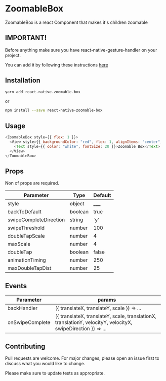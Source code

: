 # ZoomableBox

ZoomableBox is a react Component that makes it's children zoomable

## IMPORTANT!

Before anything make sure you have react-native-gesture-handler on your project.

You can add it by following these instructions [here](https://kmagiera.github.io/react-native-gesture-handler/docs/getting-started.html#installation)

## Installation

```bash
yarn add react-native-zoomable-box
```

or

```bash
npm install --save react-native-zoomable-box
```

## Usage

```javascript
<ZoomableBox style={{ flex: 1 }}>
  <View style={{ backgroundColor: "red", flex: 1, alignItems: "center", justifyContent: "center" }}>
    <Text style={{ color: "white", fontSize: 20 }}>Zoomable Box</Text>
  </View>
</ZoomableBox>
```

## Props

Non of props are required.

| Parameter              | Type    | Default        |
| ---------------------- | ------- | -------------- |
| style                  | object  | ****\_\_\_**** |
| backToDefault          | boolean | true           |
| swipeCompleteDirection | string  | 'y'            |
| swipeThreshold         | number  | 100            |
| doubleTapScale         | number  | 4              |
| maxScale               | number  | 4              |
| doubleTap              | boolean | false          |
| animationTiming        | number  | 250            |
| maxDoubleTapDist       | number  | 25             |

## Events

| Parameter       | params                                                                                                       |
| --------------- | ------------------------------------------------------------------------------------------------------------ |
| backHandler     | ({ translateX, translateY, scale }) => ...                                                                   |
| onSwipeComplete | ({ translateX, translateY, scale, translationX, translationY, velocityY, velocityX, swipeDirection }) => ... |

## Contributing

Pull requests are welcome. For major changes, please open an issue first to discuss what you would like to change.

Please make sure to update tests as appropriate.
